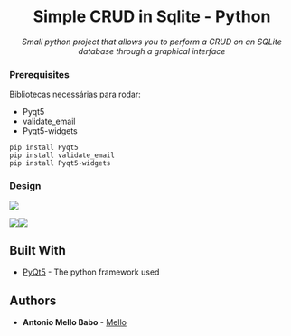 <h1 align="center">Simple CRUD in Sqlite - Python</h1>
<p align="center"><i>Small python project that allows you to perform a CRUD on an SQLite database through a graphical interface</i></p>

### Prerequisites

Bibliotecas necessárias para rodar:
* Pyqt5 
* validate_email
* Pyqt5-widgets

 ```pip install Pyqt5```  
```pip install validate_email```  
```pip install Pyqt5-widgets```  


### Design

![](images/interno.png)
  
![](images/login.png)![](images/cadastro.png)


## Built With

* [PyQt5](https://doc.bccnsoft.com/docs/PyQt5/) - The python framework used


## Authors

* **Antonio Mello Babo**  - [Mello](https://github.com/MelloTonio)

